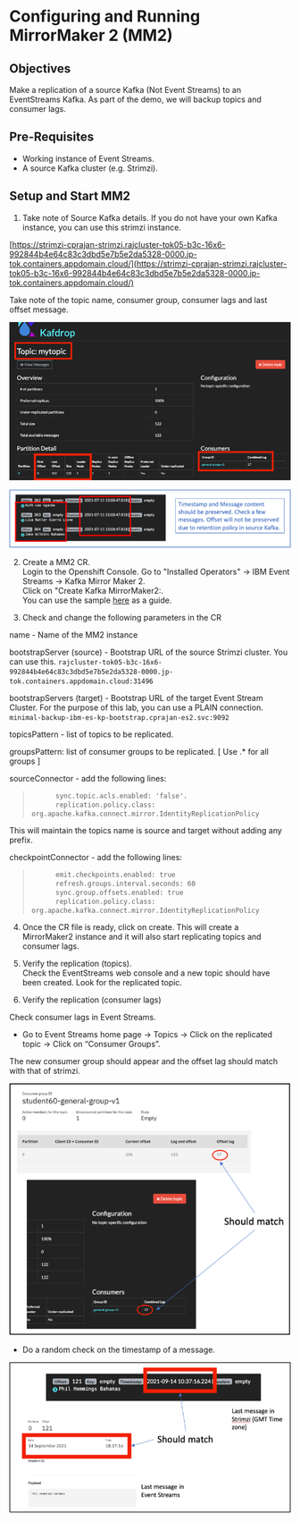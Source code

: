 # Configuring and Running MirrorMaker 2 (MM2)


## Objectives

Make a replication of a source Kafka (Not Event Streams) to an EventStreams Kafka. As part of the demo, we will backup topics and consumer lags.  

## Pre-Requisites

* Working instance of Event Streams.
* A source Kafka cluster (e.g. Strimzi).


## Setup and Start MM2


1. Take note of Source Kafka details. If you do not have your own Kafka instance, you can use this strimzi instance. 

[https://strimzi-cprajan-strimzi.rajcluster-tok05-b3c-16x6-992844b4e64c83c3dbd5e7b5e2da5328-0000.jp-tok.containers.appdomain.cloud/](https://strimzi-cprajan-strimzi.rajcluster-tok05-b3c-16x6-992844b4e64c83c3dbd5e7b5e2da5328-0000.jp-tok.containers.appdomain.cloud/)


Take note of the topic name, consumer group, consumer lags and last offset message. 

![](./images/21.png)

![](./images/22.png)



2. Create a MM2 CR.   
Login to the Openshift Console. 
Go to "Installed Operators" -> IBM Event Streams -> Kafka Mirror Maker 2.  
Click on "Create Kafka MirrorMaker2:.   
You can use the sample [here](./mm2.yaml) as a guide. 


3. Check and change the following parameters in the CR 

name - Name of the MM2 instance    

bootstrapServer (source) - Bootstrap URL of the source Strimzi cluster. You can use this. 
	`rajcluster-tok05-b3c-16x6-992844b4e64c83c3dbd5e7b5e2da5328-0000.jp-tok.containers.appdomain.cloud:31496`

bootstrapServers (target) - Bootstrap URL of the target Event Stream Cluster. For the purpose of this lab, you can use a PLAIN connection.    
	`minimal-backup-ibm-es-kp-bootstrap.cprajan-es2.svc:9092`

topicsPattern - list of topics to be replicated.   

groupsPattern: list of consumer groups to be replicated.  [ Use .* for all groups ]

sourceConnector - add the following lines:   
>           sync.topic.acls.enabled: 'false'.  
>           replication.policy.class: org.apache.kafka.connect.mirror.IdentityReplicationPolicy

This will maintain the topics name is source and target without adding any prefix.   

checkpointConnector - add the following lines:   
>           emit.checkpoints.enabled: true  
>           refresh.groups.interval.seconds: 60  
>           sync.group.offsets.enabled: true  
>           replication.policy.class:    org.apache.kafka.connect.mirror.IdentityReplicationPolicy  

4. Once the CR file is ready, click on create. This will create a MirrorMaker2 instance and it will also start replicating topics and consumer lags. 

5. Verify the replication (topics).   
Check the EventStreams web console and a new topic should have been created. 
Look for the replicated topic. 


6. Verify the replication (consumer lags)

Check consumer lags in Event Streams. 

* Go to Event Streams home page -> Topics -> Click on the replicated topic -> Click on “Consumer Groups”.

The new consumer group should appear and the offset lag should match with that of strimzi. 

![](./images/23.png)

* Do a random check on the timestamp of a message. 

![](./images/24.png)


